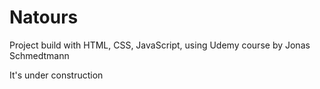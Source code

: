 # Natours
Project build with HTML, CSS, JavaScript, using Udemy course by Jonas Schmedtmann


It's under construction
